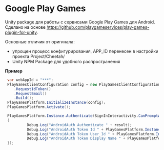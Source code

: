 # Google Play Games

Unity package для работы с сервисами Google Play Games для Android.
Сделано на основе https://github.com/playgameservices/play-games-plugin-for-unity.

Основные отличия от оригинала:

- упрощен процесс конфигурирования, APP_ID перенесен в настройки проекта Project/Cheetah/
- Unity NPM Package для удобного распространения 

**Пример**
```c#
 var webAppId = "***";
 PlayGamesClientConfiguration config = new PlayGamesClientConfiguration.Builder(webAppId)
    .RequestIdToken()
    .RequestEmail()
    .Build();
 PlayGamesPlatform.InitializeInstance(config);
 PlayGamesPlatform.Activate();

 PlayGamesPlatform.Instance.Authenticate(SignInInteractivity.CanPromptAlways, (result) =>
 {
          Debug.Log("AndroidAuth Authenticate " + result);
          Debug.Log("AndroidAuth Token Id " + PlayGamesPlatform.Instance.GetIdToken());
          Debug.Log("AndroidAuth Token User Id " + PlayGamesPlatform.Instance.GetUserId());
          Debug.Log("AndroidAuth Token Display Name " + PlayGamesPlatform.Instance.GetUserDisplayName());
 });            
```

